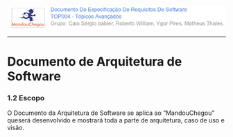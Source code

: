 ![](/assets/logo_mandou_chegou.png)

---

# Documento de Arquitetura de Software

### **1.2 Escopo**

O Documento da Arquitetura de Software se aplica ao “MandouChegou” queserá desenvolvido e mostrará toda a parte de arquitetura, caso de uso e visão.



